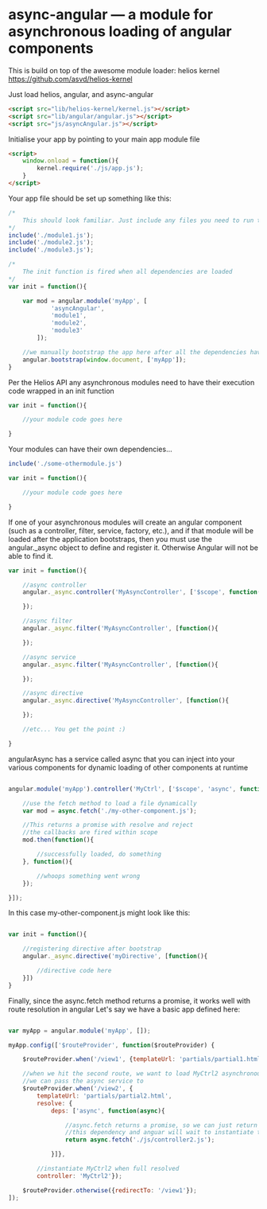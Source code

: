 # async-angular — a module for asynchronous loading of angular components

This is build on top of the awesome module loader: helios kernel https://github.com/asvd/helios-kernel

Just load helios, angular, and async-angular

```html
<script src="lib/helios-kernel/kernel.js"></script>
<script src="lib/angular/angular.js"></script>
<script src="js/asyncAngular.js"></script>
```

Initialise your app by pointing to your main app module file

```html
<script>
    window.onload = function(){
        kernel.require('./js/app.js');
    }
</script>
```

Your app file should be set up something like this:

```javascript
/*
    This should look familiar. Just include any files you need to run the code in the init function.
*/
include('./module1.js');
include('./module2.js');
include('./module3.js');

/*
    The init function is fired when all dependencies are loaded
*/
var init = function(){

    var mod = angular.module('myApp', [
            'asyncAngular',
            'module1',
            'module2',
            'module3'
        ]);

    //we manually bootstrap the app here after all the dependencies have loaded
    angular.bootstrap(window.document, ['myApp']);
}
```

Per the Helios API any asynchronous modules need to have their execution code wrapped in an init function

```javascript
var init = function(){

    //your module code goes here

}
```

Your modules can have their own dependencies...

```javascript
include('./some-othermodule.js')

var init = function(){

    //your module code goes here

}
```

If one of your asynchronous modules will create an angular component (such as a controller, filter, service, factory, etc.),
and if that module will be loaded after the application bootstraps,
then you must use the angular._async object to define and register it. Otherwise Angular will not be able to find it.

```javascript
var init = function(){

    //async controller
    angular._async.controller('MyAsyncController', ['$scope', function($scope){

    });

    //async filter
    angular._async.filter('MyAsyncController', [function(){

    });

    //async service
    angular._async.filter('MyAsyncController', [function(){

    });

    //async directive
    angular._async.directive('MyAsyncController', [function(){

    });

    //etc... You get the point :)

}
```

angularAsync has a service called async that you can inject into your various components for dynamic loading of other components at runtime

```javascript

angular.module('myApp').controller('MyCtrl', ['$scope', 'async', function( $scope, async ){

    //use the fetch method to load a file dynamically
    var mod = async.fetch('./my-other-component.js');

    //This returns a promise with resolve and reject
    //the callbacks are fired within scope
    mod.then(function(){

        //successfully loaded, do something
    }, function(){

        //whoops something went wrong
    });

}]);
```

In this case my-other-component.js might look like this:

```javascript

var init = function(){

    //registering directive after bootstrap
    angular._async.directive('myDirective', [function(){

        //directive code here
    }])
}
```

Finally, since the async.fetch method returns a promise, it works well with route resolution in angular
Let's say we have a basic app defined here:

```javascript

var myApp = angular.module('myApp', []);

myApp.config(['$routeProvider', function($routeProvider) {

    $routeProvider.when('/view1', {templateUrl: 'partials/partial1.html', controller: 'MyCtrl1'});

    //when we hit the second route, we want to load MyCtrl2 asynchronously
    //we can pass the async service to
    $routeProvider.when('/view2', {
        templateUrl: 'partials/partial2.html',
        resolve: {
            deps: ['async', function(async){

                //async.fetch returns a promise, so we can just return it from
                //this dependency and anguar will wait to instantiate the controller
                return async.fetch('./js/controller2.js');

            }]},

        //instantiate MyCtrl2 when full resolved
        controller: 'MyCtrl2'});

    $routeProvider.otherwise({redirectTo: '/view1'});
]);
```

